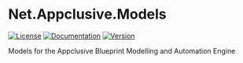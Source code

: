# Net.Appclusive.Models
[![License](https://img.shields.io/badge/license-Apache%20License%202.0-blue.svg)](https://github.com/Appclusive/Net.Appclusive.Models/blob/master/LICENSE)
[![Documentation](https://readthedocs.org/projects/pip/badge/)](http://docs.appclusive.net/en/latest/)
[![Version](https://img.shields.io/nuget/v/Net.Appclusive.Models.svg)](https://www.nuget.org/packages/Net.Appclusive.Models/)

Models for the Appclusive Blueprint Modelling and Automation Engine
